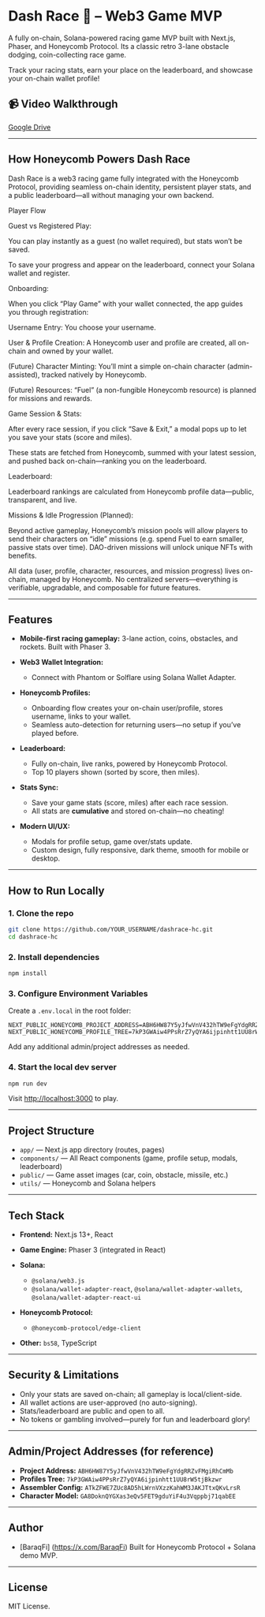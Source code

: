 # Dash Race 🚗 – Web3 Game MVP

A fully on-chain, Solana-powered racing game MVP built with Next.js, Phaser, and Honeycomb Protocol.
Its a classic retro 3-lane obstacle dodging, coin-collecting race game.

Track your racing stats, earn your place on the leaderboard, and showcase your on-chain wallet profile!

## 📹 Video Walkthrough

[Google Drive](https://drive.google.com/file/d/1QBzPSqX8PN_f3JgovudqebJ24wSYZ6U2/view?usp=drivesdk)

---

## How Honeycomb Powers Dash Race

Dash Race is a web3 racing game fully integrated with the Honeycomb Protocol, providing seamless on-chain identity, persistent player stats, and a public leaderboard—all without managing your own backend.

Player Flow

Guest vs Registered Play:

You can play instantly as a guest (no wallet required), but stats won’t be saved.

To save your progress and appear on the leaderboard, connect your Solana wallet and register.

Onboarding:

When you click “Play Game” with your wallet connected, the app guides you through registration:

Username Entry: You choose your username.

User & Profile Creation: A Honeycomb user and profile are created, all on-chain and owned by your wallet.

(Future) Character Minting: You’ll mint a simple on-chain character (admin-assisted), tracked natively by Honeycomb.

(Future) Resources: “Fuel” (a non-fungible Honeycomb resource) is planned for missions and rewards.

Game Session & Stats:

After every race session, if you click “Save & Exit,” a modal pops up to let you save your stats (score and miles).

These stats are fetched from Honeycomb, summed with your latest session, and pushed back on-chain—ranking you on the leaderboard.

Leaderboard:

Leaderboard rankings are calculated from Honeycomb profile data—public, transparent, and live.

Missions & Idle Progression (Planned):

Beyond active gameplay, Honeycomb’s mission pools will allow players to send their characters on “idle” missions (e.g. spend Fuel to earn smaller, passive stats over time). DAO-driven missions will unlock unique NFTs with benefits.

All data (user, profile, character, resources, and mission progress) lives on-chain, managed by Honeycomb. No centralized servers—everything is verifiable, upgradable, and composable for future features.

---

## Features

* **Mobile-first racing gameplay:** 3-lane action, coins, obstacles, and rockets. Built with Phaser 3.
* **Web3 Wallet Integration:**

  * Connect with Phantom or Solflare using Solana Wallet Adapter.
* **Honeycomb Profiles:**

  * Onboarding flow creates your on-chain user/profile, stores username, links to your wallet.
  * Seamless auto-detection for returning users—no setup if you’ve played before.
* **Leaderboard:**

  * Fully on-chain, live ranks, powered by Honeycomb Protocol.
  * Top 10 players shown (sorted by score, then miles).
* **Stats Sync:**

  * Save your game stats (score, miles) after each race session.
  * All stats are **cumulative** and stored on-chain—no cheating!
* **Modern UI/UX:**

  * Modals for profile setup, game over/stats update.
  * Custom design, fully responsive, dark theme, smooth for mobile or desktop.

---

## How to Run Locally

### 1. Clone the repo

```bash
git clone https://github.com/YOUR_USERNAME/dashrace-hc.git
cd dashrace-hc
```

### 2. Install dependencies

```bash
npm install
```

### 3. Configure Environment Variables

Create a `.env.local` in the root folder:

```env
NEXT_PUBLIC_HONEYCOMB_PROJECT_ADDRESS=ABH6HW87Y5yJfwVnV432hTW9eFgYdgRRZvFMgiRhCmMb
NEXT_PUBLIC_HONEYCOMB_PROFILE_TREE=7kP3GWAiw4PPsRrZ7yQYA6ijpinhtt1UU8rW5tjBkzwr
```

Add any additional admin/project addresses as needed.

### 4. Start the local dev server

```bash
npm run dev
```

Visit [http://localhost:3000](http://localhost:3000) to play.

---

## Project Structure

* `app/` — Next.js app directory (routes, pages)
* `components/` — All React components (game, profile setup, modals, leaderboard)
* `public/` — Game asset images (car, coin, obstacle, missile, etc.)
* `utils/` — Honeycomb and Solana helpers

---

## Tech Stack

* **Frontend:** Next.js 13+, React
* **Game Engine:** Phaser 3 (integrated in React)
* **Solana:**

  * `@solana/web3.js`
  * `@solana/wallet-adapter-react`, `@solana/wallet-adapter-wallets`, `@solana/wallet-adapter-react-ui`
* **Honeycomb Protocol:**

  * `@honeycomb-protocol/edge-client`
* **Other:** `bs58`, TypeScript

---

## Security & Limitations

* Only your stats are saved on-chain; all gameplay is local/client-side.
* All wallet actions are user-approved (no auto-signing).
* Stats/leaderboard are public and open to all.
* No tokens or gambling involved—purely for fun and leaderboard glory!

---

## Admin/Project Addresses (for reference)

* **Project Address:** `ABH6HW87Y5yJfwVnV432hTW9eFgYdgRRZvFMgiRhCmMb`
* **Profiles Tree:** `7kP3GWAiw4PPsRrZ7yQYA6ijpinhtt1UU8rW5tjBkzwr`
* **Assembler Config:** `ATkZFWE7ZUc8AD5hLWrnVXzzKahWM3JAKJTtxQKvLrsR`
* **Character Model:** `GA8DoknQYGXas3eQv5FET9gduYiF4u3Vqppbj71qabEE`

---

## Author

* [BaraqFi] (https://x.com/BaraqFi)
  Built for Honeycomb Protocol + Solana demo MVP.

---


## License

MIT License.
